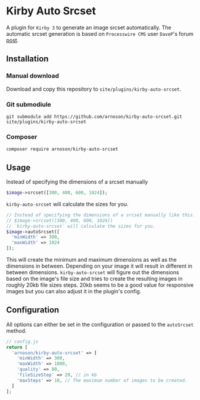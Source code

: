 # Kirby Auto Srcset
A plugin for `Kirby 3` to generate an image srcset automatically.
The automatic srcset generation is based on `Processwire CMS` user `DaveP`'s forum [post](https://processwire.com/talk/topic/12036-responsive-image-breakpoints-with-field-templates/).

## Installation
### Manual download
Download and copy this repository to `site/plugins/kirby-auto-srcset`.

### Git submodiule
```
git submodule add https://github.com/arnoson/kirby-auto-srcset.git site/plugins/kirby-auto-srcset
```

### Composer
```
composer require arnoson/kirby-auto-srcset
```

## Usage
Instead of specifying the dimensions of a srcset manually
```php
$image->srcset([300, 400, 600, 1024]);
```
`kirby-auto-srcset` will calculate the sizes for you.
```php
// Instead of specifying the dimensions of a srcset manually like this:
// $image->srcset([300, 400, 600, 1024])
// `kirby-auto-srcset` will calculate the sizes for you.
$image->autoSrcset([
  'minWidth' => 300,
  'maxWidth' => 1024
]);
```
This will create the minimum and maximum dimensions as well as the dimensions in 
between. Depending on your image it will result in different in between dimensions.
`kirby-auto-srcset` will figure out the dimensions based on the image's file size 
and tries to create the resulting images in roughly 20kb file sizes steps.
20kb seems to be a good value for responsive images but you can also adjust it 
in the plugin's config.

## Configuration
All options can either be set in the configuration or passed to the `autoSrcset` 
method.
```php
// config.js
return [
  'arnoson/kirby-auto-srcset' => [
    'minWidth' => 300,
    'maxWidth' => 1000,
    'quality' => 80,
    'fileSizeStep' => 20, // in kb
    'maxSteps' => 10, // The maximum number of images to be created.
  ]
];
```
